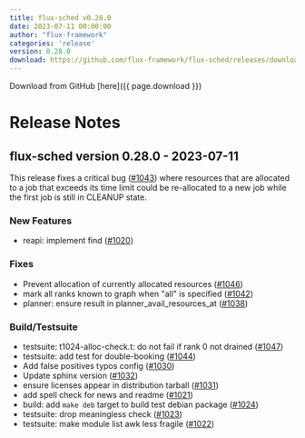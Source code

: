 ```yaml
---
title: flux-sched v0.28.0
date: 2023-07-11 00:00:00
author: "flux-framework"
categories: 'release'
version: 0.28.0
download: https://github.com/flux-framework/flux-sched/releases/download/v0.28.0/flux-sched-0.28.0.tar.gz
---
```


Download from GitHub [here]({{ page.download }})

# Release Notes

flux-sched version 0.28.0 - 2023-07-11
--------------------------------------

This release fixes a critical bug ([#1043](https://github.com/flux-framework/flux-sched/issues/1043)) where resources that are allocated
to a job that exceeds its time limit could be re-allocated to a new job while
the first job is still in CLEANUP state.

### New Features

 * reapi: implement find ([#1020](https://github.com/flux-framework/flux-sched/issues/1020))

### Fixes

 * Prevent allocation of currently allocated resources ([#1046](https://github.com/flux-framework/flux-sched/issues/1046))
 * mark all ranks known to graph when "all" is specified ([#1042](https://github.com/flux-framework/flux-sched/issues/1042))
 * planner: ensure result in planner_avail_resources_at ([#1038](https://github.com/flux-framework/flux-sched/issues/1038))

### Build/Testsuite

 * testsuite: t1024-alloc-check.t: do not fail if rank 0 not drained ([#1047](https://github.com/flux-framework/flux-sched/issues/1047))
 * testsuite: add test for double-booking ([#1044](https://github.com/flux-framework/flux-sched/issues/1044))
 * Add false positives typos config ([#1030](https://github.com/flux-framework/flux-sched/issues/1030))
 * Update sphinx version ([#1032](https://github.com/flux-framework/flux-sched/issues/1032))
 * ensure licenses appear in distribution tarball ([#1031](https://github.com/flux-framework/flux-sched/issues/1031))
 * add spell check for news and readme ([#1021](https://github.com/flux-framework/flux-sched/issues/1021))
 * build: add `make deb` target to build test debian package ([#1024](https://github.com/flux-framework/flux-sched/issues/1024))
 * testsuite: drop meaningless check ([#1023](https://github.com/flux-framework/flux-sched/issues/1023))
 * testsuite: make module list awk less fragile ([#1022](https://github.com/flux-framework/flux-sched/issues/1022))
